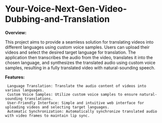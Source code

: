 # Your-Voice-Next-Gen-Video-Dubbing-and-Translation
**Overview:**

This project aims to provide a seamless solution for translating videos into different languages using custom voice samples. Users can upload their videos and select the desired target language for translation. The application then transcribes the audio from the video, translates it into the chosen language, and synthesizes the translated audio using custom voice samples, resulting in a fully translated video with natural-sounding speech.


**Features:**

     Language Translation: Translate the audio content of videos into various languages.  
     Custom Voice Samples: Utilize custom voice samples to ensure natural-sounding translations.  
     User-Friendly Interface: Simple and intuitive web interface for uploading videos and selecting target languages.  
     Automatic Synchronization: Automatically synchronize translated audio with video frames to maintain lip sync.  
